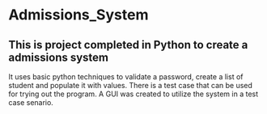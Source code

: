 # Admissions_System
## This is project completed in Python to create a admissions system
It uses basic python techniques to validate a password, create a list of student and populate it with values. 
There is a test case that can be used for trying out the program. A GUI was created to utilize the system in a test case senario.
